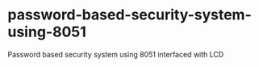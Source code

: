 # password-based-security-system-using-8051
Password based security system using 8051 interfaced with LCD
